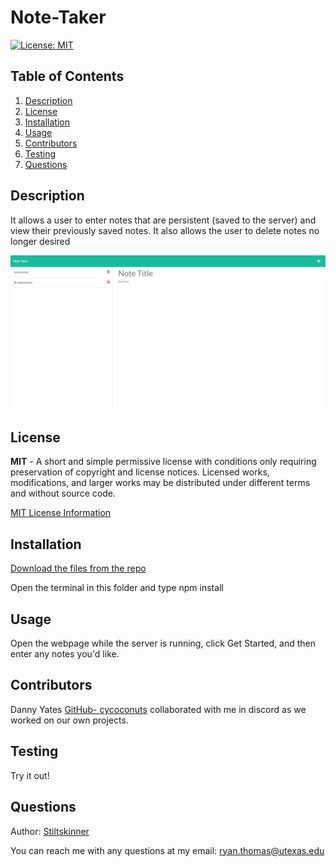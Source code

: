 # Note-Taker

[![License: MIT](https://img.shields.io/badge/License-MIT-yellow.svg)](https://opensource.org/licenses/MIT)

## Table of Contents
<ol>
  <li><a href="#description">Description</a></li> 
<li><a href="#license">License</a></li>
  <li><a href="#installation">Installation</a></li>
  <li><a href="#usage">Usage</a></li>
  <li><a href="#contributors">Contributors</a></li>
  <li><a href="#testing">Testing</a></li>
  <li><a href="#questions">Questions</a></li>

</ol>

## Description
It allows a user to enter notes that are persistent (saved to the server) and view their previously saved notes. It also allows the user to delete notes no longer desired

![Gif of webpage](./Assets/Note-Taker-Demo.png)
    
## License
**MIT** - A short and simple permissive license with conditions only requiring preservation of copyright and license notices. Licensed works, modifications, and larger works may be distributed under different terms and without source code. 

  [MIT License Information](https://github.com/git/git-scm.com/blob/main/MIT-LICENSE.txt)
## Installation
[Download the files from the repo](https://github.com/Stiltskinner/Note-Taker)

Open the terminal in this folder and type npm install

## Usage
Open the webpage while the server is running, click Get Started, and then enter any notes you'd like.

## Contributors
Danny Yates [GitHub- cycoconuts](https://github.com/cycoconutz/) collaborated with me in discord as we worked on our own projects.

## Testing
Try it out!

## Questions
Author: [Stiltskinner](https://github.com/Stiltskinner)

You can reach me with any questions at my email: [ryan.thomas@utexas.edu](mailto:ryan.thomas@utexas.edu)
